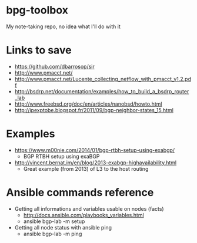 # bpg-toolbox
My note-taking repo, no idea what I'll do with it

# Links to save
* https://github.com/dbarrosop/sir
* http://www.pmacct.net/
* http://www.pmacct.net/Lucente_collecting_netflow_with_pmacct_v1.2.pdf
* http://bsdrp.net/documentation/examples/how_to_build_a_bsdrp_router_lab
* http://www.freebsd.org/doc/en/articles/nanobsd/howto.html
* http://ipexptobe.blogspot.fr/2011/09/bgp-neighbor-states_15.html

# Examples
* https://www.m00nie.com/2014/01/bgp-rtbh-setup-using-exabgp/
  * BGP RTBH setup using exaBGP
* http://vincent.bernat.im/en/blog/2013-exabgp-highavailability.html
  * Great example (from 2013) of L3 to the host routing

# Ansible commands reference
* Getting all informations and variables usable on nodes (facts)
  * http://docs.ansible.com/playbooks_variables.html
  * ansible bgp-lab -m setup
* Getting all node status with ansible ping
  * ansible bgp-lab -m ping
